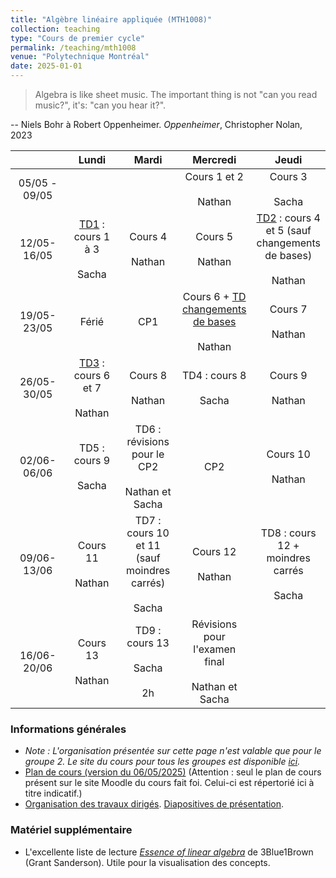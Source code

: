 ```yaml
---
title: "Algèbre linéaire appliquée (MTH1008)"
collection: teaching
type: "Cours de premier cycle"
permalink: /teaching/mth1008
venue: "Polytechnique Montréal"
date: 2025-01-01
---
```


> Algebra is like sheet music. The important thing is not "can you read music?", it's: "can you hear it?".

-- Niels Bohr à Robert Oppenheimer. *Oppenheimer*, Christopher Nolan, 2023

<table style="width:100%; border-collapse: collapse;">
<colgroup>
    <col style="width: 20%;">
    <col style="width: 20%;">
    <col style="width: 20%;">
    <col style="width: 20%;">
    <col style="width: 20%;">
</colgroup>
  <thead>
    <tr>
      <th style="text-align: center;"></th>
      <th style="text-align: center;">Lundi</th>
      <th style="text-align: center;">Mardi</th>
      <th style="text-align: center;">Mercredi</th>
      <th style="text-align: center;">Jeudi</th>
    </tr>
  </thead>
  <tbody>
    <tr>
      <td style="text-align: center;">05/05 - 09/05</td>
      <td style="text-align: center;"></td>
      <td style="text-align: center;"></td>
      <td style="text-align: center;">Cours 1 et 2<br><br>Nathan</td>
      <td style="text-align: center;">Cours 3<br><br>Sacha</td>
    </tr>
    <tr>
      <td style="text-align: center;">12/05-16/05</td>
      <td style="text-align: center;"><a href="/teaching/mth1008/td1">TD1</a> : cours 1 à 3<br><br>Sacha</td>
      <td style="text-align: center;">Cours 4<br><br>Nathan</td>
      <td style="text-align: center;">Cours 5<br><br>Nathan</td>
      <td style="text-align: center;"><a href="/teaching/mth1008/td2">TD2</a> : cours 4 et 5 (sauf changements de bases)<br><br>Nathan</td>
    </tr>
    <tr>
      <td style="text-align: center;">19/05-23/05</td>
      <td style="text-align: center;">Férié</td>
      <td style="text-align: center;">CP1</td>
      <td style="text-align: center;">Cours 6 + <a href="/teaching/mth1008/td-bases">TD changements de bases</a><br><br>Nathan</td>
      <td style="text-align: center;">Cours 7<br><br>Nathan</td>
    </tr>
    <tr>
      <td style="text-align: center;">26/05-30/05</td>
      <td style="text-align: center;"><a href="/teaching/mth1008/td3">TD3</a> : cours 6 et 7<br><br>Nathan</td>
      <td style="text-align: center;">Cours 8<br><br>Nathan</td>
      <td style="text-align: center;">TD4 : cours 8<br><br>Sacha</td>
      <td style="text-align: center;">Cours 9<br><br>Nathan</td>
    </tr>
    <tr>
      <td style="text-align: center;">02/06-06/06</td>
      <td style="text-align: center;">TD5 : cours 9<br><br>Sacha</td>
      <td style="text-align: center;">TD6 : révisions pour le CP2<br><br>Nathan et Sacha</td>
      <td style="text-align: center;">CP2</td>
      <td style="text-align: center;">Cours 10<br><br>Nathan</td>
    </tr>
    <tr>
      <td style="text-align: center;">09/06-13/06</td>
      <td style="text-align: center;">Cours 11<br><br>Nathan</td>
      <td style="text-align: center;">TD7 : cours 10 et 11 (sauf moindres carrés)<br><br>Sacha</td>
      <td style="text-align: center;">Cours 12<br><br>Nathan</td>
      <td style="text-align: center;">TD8 : cours 12 + moindres carrés<br><br>Sacha</td>
    </tr>
    <tr>
      <td style="text-align: center;">16/06-20/06</td>
      <td style="text-align: center;">Cours 13<br><br>Nathan</td>
      <td style="text-align: center;">TD9 : cours 13<br><br>Sacha<br><br>2h</td>
      <td style="text-align: center;">Révisions pour l'examen final<br><br>Nathan et Sacha</td>
      <td style="text-align: center;"></td>
    </tr>
  </tbody>
</table>


### Informations générales

- *Note : L'organisation présentée sur cette page n'est valable que pour le groupe 2. Le site du cours pour tous les groupes est disponible [ici](https://www.polymtl.ca/programmes/cours/algebre-lineaire-appliquee).*
- [Plan de cours (version du 06/05/2025)](/files/UTF-8Plan_de_cours_MTH1008_E25.pdf) (Attention : seul le plan de cours présent sur le site Moodle du cours fait foi. Celui-ci est répertorié ici à titre indicatif.)
- [Organisation des travaux dirigés](/teaching/mth1008/organisation). [Diapositives de présentation](/files/intro-td.pdf).

### Matériel supplémentaire

- L'excellente liste de lecture [*Essence of linear algebra*](https://www.youtube.com/playlist?list=PLZHQObOWTQDPD3MizzM2xVFitgF8hE_ab) de 3Blue1Brown (Grant Sanderson). Utile pour la visualisation des concepts.